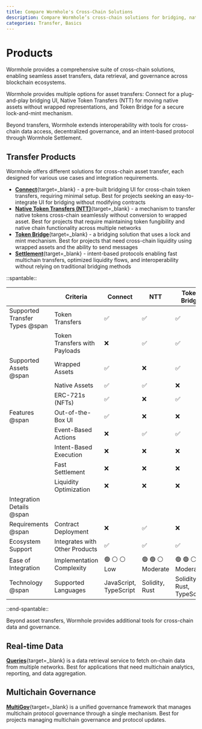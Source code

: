 ```yaml
---
title: Compare Wormhole's Cross-Chain Solutions
description: Compare Wormhole’s cross-chain solutions for bridging, native transfers, data queries, and governance to enable seamless blockchain interoperability.
categories: Transfer, Basics
---
```


# Products 

Wormhole provides a comprehensive suite of cross-chain solutions, enabling seamless asset transfers, data retrieval, and governance across blockchain ecosystems.

Wormhole provides multiple options for asset transfers: Connect for a plug-and-play bridging UI, Native Token Transfers (NTT) for moving native assets without wrapped representations, and Token Bridge for a secure lock-and-mint mechanism.

Beyond transfers, Wormhole extends interoperability with tools for cross-chain data access, decentralized governance, and an intent-based protocol through Wormhole Settlement.

## Transfer Products

Wormhole offers different solutions for cross-chain asset transfer, each designed for various use cases and integration requirements.

- [**Connect**](/docs/build/transfers/connect/overview/){target=\_blank} - a pre-built bridging UI for cross-chain token transfers, requiring minimal setup. Best for projects seeking an easy-to-integrate UI for bridging without modifying contracts
- [**Native Token Transfers (NTT)**](/docs/learn/transfers/native-token-transfers/overview/){target=\_blank} - a mechanism to transfer native tokens cross-chain seamlessly without conversion to wrapped asset. Best for projects that require maintaining token fungibility and native chain functionality across multiple networks
- [**Token Bridge**](/docs/learn/transfers/token-bridge/){target=\_blank} - a bridging solution that uses a lock and mint mechanism. Best for projects that need cross-chain liquidity using wrapped assets and the ability to send messages
- [**Settlement**](/docs/learn/messaging/wormhole-settlement/overview/){target=\_blank} - intent-based protocols enabling fast multichain transfers, optimized liquidity flows, and interoperability without relying on traditional bridging methods

<div markdown class="full-width">

::spantable::

|                                | Criteria                              | Connect            | NTT                | Token Bridge       | Settlement         |
|--------------------------------|---------------------------------------|--------------------|--------------------|--------------------|--------------------|
| Supported Transfer Types @span | Token Transfers                       | :white_check_mark: | :white_check_mark: | :white_check_mark: | :white_check_mark: |
|                                | Token Transfers with Payloads         | :x:                | :white_check_mark: | :white_check_mark: | :white_check_mark: |
| Supported Assets @span         | Wrapped Assets                        | :white_check_mark: | :x:                | :white_check_mark: | :white_check_mark: |
|                                | Native Assets                         | :white_check_mark: | :white_check_mark: | :x:                | :white_check_mark: |
|                                | ERC-721s (NFTs)                       | :white_check_mark: | :x:                | :white_check_mark: | :white_check_mark: |
| Features @span                 | Out-of-the-Box UI                     | :white_check_mark: | :x:                | :x:                | :white_check_mark: |
|                                | Event-Based Actions                   | :x:                | :white_check_mark: | :white_check_mark: | :x:                |
|                                | Intent-Based Execution                | :x:                | :x:                | :x:                | :white_check_mark: |
|                                | Fast Settlement                       | :x:                | :x:                | :x:                | :white_check_mark: |
|                                | Liquidity Optimization                | :x:                | :x:                | :x:                | :white_check_mark: |
| Integration Details @span      |                                       |                    |                    |                    |                    |
| Requirements @span             | Contract Deployment                   | :x:                | :white_check_mark: | :x:                |:white_check_mark:  |
| Ecosystem Support              | Integrates with Other Products        | :white_check_mark: | :white_check_mark: | :white_check_mark: |:white_check_mark: |
| Ease of Integration            | Implementation Complexity             | :green_circle: :white_circle: :white_circle: <br> Low | :green_circle: :green_circle: :white_circle: <br> Moderate | :green_circle: :green_circle: :white_circle: <br> Moderate |:green_circle: :white_circle: :white_circle: <br> Low |
| Technology @span               | Supported Languages                   | JavaScript, TypeScript | Solidity, Rust | Solidity, Rust, TypeScript | TypeScript |

::end-spantable::

</div>

Beyond asset transfers, Wormhole provides additional tools for cross-chain data and governance.

## Real-time Data

[**Queries**](/docs/build/queries/overview/){target=\_blank} is a data retrieval service to fetch on-chain data from multiple networks. Best for applications that need multichain analytics, reporting, and data aggregation.

## Multichain Governance

[**MultiGov**](/docs/learn/governance/overview/){target=\_blank} is a unified governance framework that manages multichain protocol governance through a single mechanism. Best for projects managing multichain governance and protocol updates.